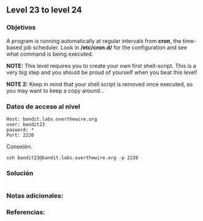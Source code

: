 ## Level 23 to level 24

### Objetivos 
A program is running automatically at regular intervals from **cron**, the time-based job scheduler. Look in **/etc/cron.d/** for the configuration and see what command is being executed.

**NOTE:** This level requires you to create your own first shell-script. This is a very big step and you should be proud of yourself when you beat this level!

**NOTE 2:** Keep in mind that your shell script is removed once executed, so you may want to keep a copy around…
### Datos de acceso al nivel 

```
Host: bandit.labs.overthewire.org  
user: bandit23
pasword: *
Port: 2220
```

 Conexión:
```
ssh bandit23@bandit.labs.overthewire.org -p 2220
```

### Solución 

``` bash

```

### Notas adicionales:



### Referencias:
